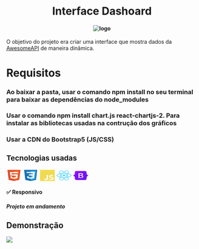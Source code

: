 <h1 align="center">Interface Dashoard</h1>

<h4 align="center">
  <img src="https://github.com/Lipessousa/Interface_Dashboard/blob/main/Interface_Dashboard/images/Wiso.gif" alt="logo" height="120"/>
</h4>

<p>
  O objetivo do projeto era criar uma interface que mostra dados da <a href="https://docs.awesomeapi.com.br/api-de-moedas">AwesomeAPI</a> de maneira dinâmica.
</p>

<h1>Requisitos</h1>
<h3>Ao baixar a pasta, usar o comando npm install no seu terminal para baixar as dependências do node_modules<h3/>
<h3>Usar o comando npm  install chart.js react-chartjs-2. Para instalar as bibliotecas usadas na contrução dos gráficos</h3>
<h3>Usar a CDN do Bootstrap5 (JS/CSS)<h3/>

<div style="display:inline_block">
  <h3>Tecnologias usadas</h3>
  <img align="center" alt="HTML" height="30" width="40" src="https://raw.githubusercontent.com/devicons/devicon/master/icons/html5/html5-original.svg"/>
  <img align="center" alt="CSS"  height="30" width="40" src="https://raw.githubusercontent.com/devicons/devicon/master/icons/css3/css3-original.svg"/>
  <img align="center" alt="JavaScript" height="30" width="40" src="https://raw.githubusercontent.com/devicons/devicon/master/icons/javascript/javascript-plain.svg"/>
  <img align="center" alt="React" height="30" width="40" src="https://raw.githubusercontent.com/devicons/devicon/master/icons/react/react-original.svg"/>
  <img align="center" alt="React" height="30" width="40" src="https://raw.githubusercontent.com/devicons/devicon/master/icons/bootstrap/bootstrap-original.svg"/>
</div>

<h4>✅ Responsivo</h4>

<h5>Projeto em andamento </h5>

<h2>Demonstração</h2>
<img src="https://github.com/Lipessousa/Interface_Dashboard/blob/main/Interface_Dashboard/images/dashboard_print.PNG" />
